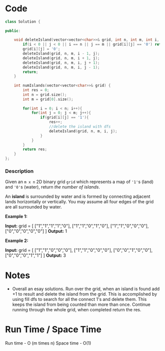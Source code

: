 # Code
```C++
class Solution {
    
public:
    
    void deleteIsland(vector<vector<char>>& grid, int n, int m, int i, int j){
        if(i < 0 || j < 0 || i == n || j == m || grid[i][j] == '0') return;
        grid[i][j] = '0';
        deleteIsland(grid, n, m, i - 1, j);
        deleteIsland(grid, n, m, i + 1, j);
        deleteIsland(grid, n, m, i, j + 1);
        deleteIsland(grid, n, m, i, j - 1);
        return;
    }
    
    int numIslands(vector<vector<char>>& grid) {
        int res = 0;
        int n = grid.size();
        int m = grid[0].size();
        
        for(int i = 0; i < n; i++){
            for(int j = 0; j < m; j++){
                if(grid[i][j] == '1'){
                    res++;
                    //delete the island with dfs
                    deleteIsland(grid, n, m, i, j);
                }
            }
        }
        return res;
    }
};
```

### Description
Given an `m x n` 2D binary grid `grid` which represents a map of `'1'`s (land) and `'0'`s (water), return _the number of islands_.

An **island** is surrounded by water and is formed by connecting adjacent lands horizontally or vertically. You may assume all four edges of the grid are all surrounded by water.

**Example 1:**

**Input:** grid = [
  ["1","1","1","1","0"],
  ["1","1","0","1","0"],
  ["1","1","0","0","0"],
  ["0","0","0","0","0"]
]
**Output:** 1

**Example 2:**

**Input:** grid = [
  ["1","1","0","0","0"],
  ["1","1","0","0","0"],
  ["0","0","1","0","0"],
  ["0","0","0","1","1"]
]
**Output:** 3

# Notes
- Overall an esay solutions. Run over the grid, when an island is found add +1 to result and delete the island from the grid. This is accomplished by using fill dfs to search for all the connect 1's and delete them. This keeps the island from being counted than more than once. Continue running through the whole grid, when completed return the res.
# Run Time / Space Time
Run time - O (m times n)
Space time - O(1)